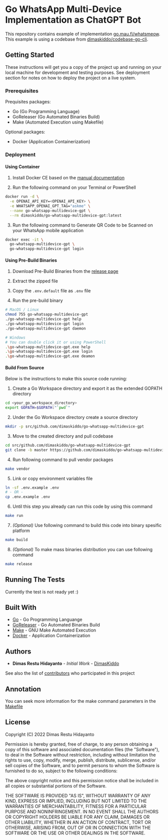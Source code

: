 # Go WhatsApp Multi-Device Implementation as ChatGPT Bot

This repository contains example of implementation [go.mau.fi/whatsmeow](https://go.mau.fi/whatsmeow/). This example is using a codebase from [dimaskiddo/codebase-go-cli](https://github.com/dimaskiddo/codebase-go-cli).

## Getting Started

These instructions will get you a copy of the project up and running on your local machine for development and testing purposes.
See deployment section for notes on how to deploy the project on a live system.

### Prerequisites

Prequisites packages:
* Go (Go Programming Language)
* GoReleaser (Go Automated Binaries Build)
* Make (Automated Execution using Makefile)

Optional packages:
* Docker (Application Containerization)

### Deployment

#### **Using Container**

1) Install Docker CE based on the [manual documentation](https://docs.docker.com/desktop/)

2) Run the following command on your Terminal or PowerShell
```sh
docker run -d \
  -e OPENAI_API_KEY=<OPENAI_API_KEY> \
  -e WHATSAPP_OPENAI_GPT_TAG="askme" \
  --name go-whatsapp-multidevice-gpt \
  --rm dimaskiddo/go-whatsapp-multidevice-gpt:latest
```

3) Run the following command to Generate QR Code to be Scanned on your WhatsApp mobile application
```sh
docker exec -it \
  go-whatsapp-multidevice-gpt \
  go-whatsapp-multidevice-gpt login
```

#### **Using Pre-Build Binaries**

1) Download Pre-Build Binaries from the [release page](https://github.com/dimaskiddo/go-whatsapp-multidevice-gpt/releases)

2) Extract the zipped file

3) Copy the `.env.default` file as `.env` file

4) Run the pre-build binary
```sh
# MacOS / Linux
chmod 755 go-whatsapp-multidevice-gpt
./go-whatsapp-multidevice-gpt help
./go-whatsapp-multidevice-gpt login
./go-whatsapp-multidevice-gpt daemon

# Windows
# You can double click it or using PowerShell
.\go-whatsapp-multidevice-gpt.exe help
.\go-whatsapp-multidevice-gpt.exe login
.\go-whatsapp-multidevice-gpt.exe deamon
```

#### **Build From Source**

Below is the instructions to make this source code running:

1) Create a Go Workspace directory and export it as the extended GOPATH directory
```sh
cd <your_go_workspace_directory>
export GOPATH=$GOPATH:"`pwd`"
```

2) Under the Go Workspace directory create a source directory
```sh
mkdir -p src/github.com/dimaskiddo/go-whatsapp-multidevice-gpt
```

3) Move to the created directory and pull codebase
```sh
cd src/github.com/dimaskiddo/go-whatsapp-multidevice-gpt
git clone -b master https://github.com/dimaskiddo/go-whatsapp-multidevice-gpt.git .
```

4) Run following command to pull vendor packages
```sh
make vendor
```

5) Link or copy environment variables file
```sh
ln -sf .env.example .env
# - OR -
cp .env.example .env
```

6) Until this step you already can run this code by using this command
```sh
make run
```

7) *(Optional)* Use following command to build this code into binary spesific platform
```sh
make build
```

8) *(Optional)* To make mass binaries distribution you can use following command
```sh
make release
```

## Running The Tests

Currently the test is not ready yet :)

## Built With

* [Go](https://golang.org/) - Go Programming Languange
* [GoReleaser](https://github.com/goreleaser/goreleaser) - Go Automated Binaries Build
* [Make](https://www.gnu.org/software/make/) - GNU Make Automated Execution
* [Docker](https://www.docker.com/) - Application Containerization

## Authors

* **Dimas Restu Hidayanto** - *Initial Work* - [DimasKiddo](https://github.com/dimaskiddo)

See also the list of [contributors](https://github.com/dimaskiddo/go-whatsapp-multidevice-gpt/contributors) who participated in this project

## Annotation

You can seek more information for the make command parameters in the [Makefile](https://github.com/dimaskiddo/go-whatsapp-multidevice-gpt/-/raw/master/Makefile)

## License

Copyright (C) 2022 Dimas Restu Hidayanto

Permission is hereby granted, free of charge, to any person obtaining a copy of this software and associated documentation files (the "Software"), to deal in the Software without restriction, including without limitation the rights to use, copy, modify, merge, publish, distribute, sublicense, and/or sell copies of the Software, and to permit persons to whom the Software is furnished to do so, subject to the following conditions:

The above copyright notice and this permission notice shall be included in all copies or substantial portions of the Software.

THE SOFTWARE IS PROVIDED "AS IS", WITHOUT WARRANTY OF ANY KIND, EXPRESS OR IMPLIED, INCLUDING BUT NOT LIMITED TO THE WARRANTIES OF MERCHANTABILITY, FITNESS FOR A PARTICULAR PURPOSE AND NONINFRINGEMENT. IN NO EVENT SHALL THE AUTHORS OR COPYRIGHT HOLDERS BE LIABLE FOR ANY CLAIM, DAMAGES OR OTHER LIABILITY, WHETHER IN AN ACTION OF CONTRACT, TORT OR OTHERWISE, ARISING FROM, OUT OF OR IN CONNECTION WITH THE SOFTWARE OR THE USE OR OTHER DEALINGS IN THE SOFTWARE.
